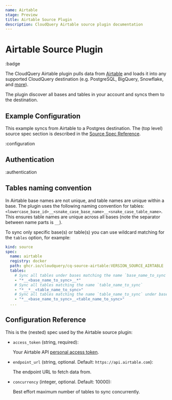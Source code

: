 ```yaml
---
name: Airtable
stage: Preview
title: Airtable Source Plugin
description: CloudQuery Airtable source plugin documentation
---
```


# Airtable Source Plugin

:badge

The CloudQuery Airtable plugin pulls data from [Airtable](https://airtable.com/) and loads it into any supported CloudQuery destination (e.g. PostgreSQL, BigQuery, Snowflake, and [more](https://hub.cloudquery.io/plugins/destination)).

The plugin discover all bases and tables in your account and syncs them to the destination.

## Example Configuration

This example syncs from Airtable to a Postgres destination. The (top level) source spec section is described in the [Source Spec Reference](/docs/reference/source-spec).

:configuration

## Authentication

:authentication

## Tables naming convention

In Airtable base names are not unique, and table names are unique within a base.
The plugin uses the following naming convention for tables: `<lowercase_base_id>__<snake_case_base_name>__<snake_case_table_name>`.
This ensures table names are unique across all bases (note the separator between name parts is `__`).

To sync only specific base(s) or table(s) you can use wildcard matching for the `tables` option, for example:

```yaml
kind: source
spec:
  name: airtable
  registry: docker
  path: ghcr.io/cloudquery/cq-source-airtable:VERSION_SOURCE_AIRTABLE
  tables:
    # Sync all tables under bases matching the name `base_name_to_sync`
    - "*__<base_name_to_sync>__*"
    # Sync all tables matching the name `table_name_to_sync`
    - "*__*__<table_name_to_sync>"
    # Sync all tables matching the name `table_name_to_sync` under bases matching the name `base_name_to_sync`
    - "*__<base_name_to_sync>__<table_name_to_sync>"
  ...
```

## Configuration Reference

This is the (nested) spec used by the Airtable source plugin:

- `access_token` (string, required):

  Your Airtable API [personal access token](https://airtable.com/developers/web/guides/personal-access-tokens).

- `endpoint_url` (string, optional. Default: `https://api.airtable.com`):

  The endpoint URL to fetch data from.

- `concurrency` (integer, optional. Default: 10000):

  Best effort maximum number of tables to sync concurrently.
